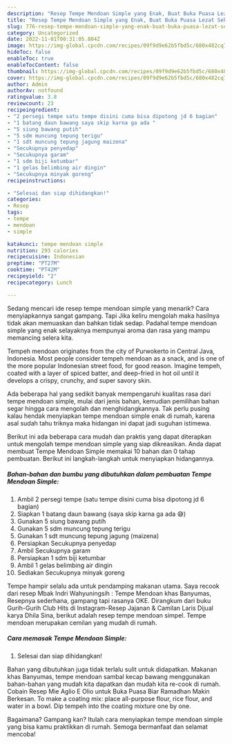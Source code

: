 ```yaml
---
description: "Resep Tempe Mendoan Simple yang Enak, Buat Buka Puasa Lezat Sekali"
title: "Resep Tempe Mendoan Simple yang Enak, Buat Buka Puasa Lezat Sekali"
slug: 776-resep-tempe-mendoan-simple-yang-enak-buat-buka-puasa-lezat-sekali
category: Uncategorized
date: 2022-11-01T00:31:05.804Z
image: https://img-global.cpcdn.com/recipes/09f9d9e62b5fbd5c/680x482cq70/tempe-mendoan-simple-foto-resep-utama.jpg
hideToc: false
enableToc: true
enableTocContent: false
thumbnail: https://img-global.cpcdn.com/recipes/09f9d9e62b5fbd5c/680x482cq70/tempe-mendoan-simple-foto-resep-utama.jpg
cover: https://img-global.cpcdn.com/recipes/09f9d9e62b5fbd5c/680x482cq70/tempe-mendoan-simple-foto-resep-utama.jpg
author: Admin
authorAv: notfound
ratingvalue: 3.8
reviewcount: 23
recipeingredient:
- "2 persegi tempe satu tempe disini cuma bisa dipotong jd 6 bagian"
- "1 batang daun bawang saya skip karna ga ada "
- "5 siung bawang putih"
- "5 sdm muncung tepung terigu"
- "1 sdt muncung tepung jagung maizena"
- "Secukupnya penyedap"
- "Secukupnya garam"
- "1 sdm biji ketumbar"
- "1 gelas belimbing air dingin"
- "Secukupnya minyak goreng"
recipeinstructions:

- "Selesai dan siap dihidangkan!"
categories:
- Resep
tags:
- tempe
- mendoan
- simple

katakunci: tempe mendoan simple 
nutrition: 293 calories
recipecuisine: Indonesian
preptime: "PT27M"
cooktime: "PT42M"
recipeyield: "2"
recipecategory: Lunch

---
```



Sedang mencari ide resep tempe mendoan simple yang menarik? Cara menyiapkannya sangat gampang. Tapi Jika keliru mengolah maka hasilnya tidak akan memuaskan dan bahkan tidak sedap. Padahal tempe mendoan simple yang enak selayaknya mempunyai aroma dan rasa yang mampu memancing selera kita.


Tempeh mendoan originates from the city of Purwokerto in Central Java, Indonesia. Most people consider tempeh mendoan as a snack, and is one of the more popular Indonesian street food, for good reason. Imagine tempeh, coated with a layer of spiced batter, and deep-fried in hot oil until it develops a crispy, crunchy, and super savory skin.

Ada beberapa hal yang sedikit banyak mempengaruhi kualitas rasa dari tempe mendoan simple, mulai dari jenis bahan, kemudian pemilihan bahan segar hingga cara mengolah dan menghidangkannya. Tak perlu pusing kalau hendak menyiapkan tempe mendoan simple enak di rumah, karena asal sudah tahu triknya maka hidangan ini dapat jadi suguhan istimewa.


Berikut ini ada beberapa cara mudah dan praktis yang dapat diterapkan untuk mengolah tempe mendoan simple yang siap dikreasikan. Anda dapat membuat Tempe Mendoan Simple memakai 10 bahan dan 0 tahap pembuatan. Berikut ini langkah-langkah untuk menyiapkan hidangannya.

<!--inarticleads1-->

##### Bahan-bahan dan bumbu yang dibutuhkan dalam pembuatan Tempe Mendoan Simple:

1. Ambil 2 persegi tempe (satu tempe disini cuma bisa dipotong jd 6 bagian)
1. Siapkan 1 batang daun bawang (saya skip karna ga ada 😅)
1. Gunakan 5 siung bawang putih
1. Gunakan 5 sdm muncung tepung terigu
1. Gunakan 1 sdt muncung tepung jagung (maizena)
1. Persiapkan Secukupnya penyedap
1. Ambil Secukupnya garam
1. Persiapkan 1 sdm biji ketumbar
1. Ambil 1 gelas belimbing air dingin
1. Sediakan Secukupnya minyak goreng


Tempe hampir selalu ada untuk pendamping makanan utama. Saya recook dari resep Mbak Indri Wahyuningsih : Tempe Mendoan khas Banyumas, Resepnya sederhana, gampang tapi rasanya OKE. Dirangkum dari buku Gurih-Gurih Club Hits di Instagram-Resep Jajanan &amp; Camilan Laris Dijual karya Dhila Sina, berikut adalah resep tempe mendoan simpel. Tempe mendoan merupakan cemilan yang mudah di rumah. 

<!--inarticleads2-->

##### Cara memasak Tempe Mendoan Simple:


1. Selesai dan siap dihidangkan!

Bahan yang dibutuhkan juga tidak terlalu sulit untuk didapatkan. Makanan khas Banyumas, tempe mendoan sambal kecap bawang menggunakan bahan-bahan yang mudah kita dapatkan dan mudah kita re-cook di rumah. Cobain Resep Mie Aglio E Olio untuk Buka Puasa Biar Ramadhan Makin Berkesan. To make a coating mix: place all-purpose flour, rice flour, and water in a bowl. Dip tempeh into the coating mixture one by one. 

Bagaimana? Gampang kan? Itulah cara menyiapkan tempe mendoan simple yang bisa kamu praktikkan di rumah. Semoga bermanfaat dan selamat mencoba!
